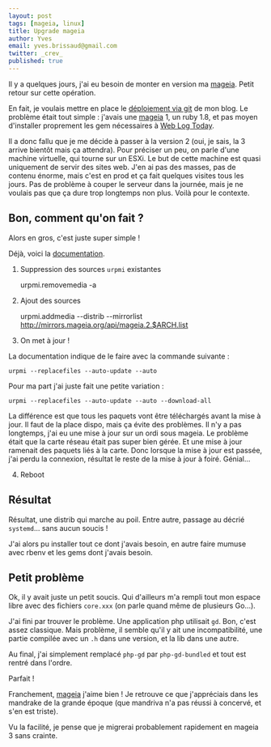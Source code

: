 ```yaml
---
layout: post
tags: [mageia, linux]
title: Upgrade mageia
author: Yves
email: yves.brissaud@gmail.com
twitter: _crev_
published: true
---
```


Il y a quelques jours, j'ai eu besoin de monter en version ma [mageia][]. Petit retour sur cette opération.

En fait, je voulais mettre en place le [déploiement via git][deploy] de mon blog. Le problème était tout simple : j'avais une [mageia][] 1, un ruby 1.8, et pas moyen d'installer proprement les gem nécessaires à [Web Log Today][wlt].

Il a donc fallu que je me décide à passer à la version 2 (oui, je sais, la 3 arrive bientôt mais ça attendra). Pour préciser un peu, on parle d'une machine virtuelle, qui tourne sur un ESXi. Le but de cette machine est quasi uniquement de servir des sites web. J'en ai pas des masses, pas de contenu énorme, mais c'est en prod et ça fait quelques visites tous les jours. Pas de problème à couper le serveur dans la journée, mais je ne voulais pas que ça dure trop longtemps non plus. Voilà pour le contexte.

## Bon, comment qu'on fait ?

Alors en gros, c'est juste super simple !

Déjà, voici la [documentation][docmageia].

1. Suppression des sources `urpmi` existantes

    urpmi.removemedia -a

2. Ajout des sources

    urpmi.addmedia --distrib --mirrorlist http://mirrors.mageia.org/api/mageia.2.$ARCH.list

3. On met à jour !

  La documentation indique de le faire avec la commande suivante :

    urpmi --replacefiles --auto-update --auto

  Pour ma part j'ai juste fait une petite variation :

    urpmi --replacefiles --auto-update --auto --download-all

  La différence est que tous les paquets vont être téléchargés avant la mise à jour. Il faut de la place dispo, mais ça évite des problèmes. Il n'y a pas longtemps, j'ai eu une mise à jour sur un ordi sous mageia. Le problème était que la carte réseau était pas super bien gérée. Et une mise à jour ramenait des paquets liés à la carte. Donc lorsque la mise à jour est passée, j'ai perdu la connexion, résultat le reste de la mise à jour à foiré. Génial...

4. Reboot

## Résultat

Résultat, une distrib qui marche au poil. Entre autre, passage au décrié `systemd`... sans aucun soucis !

J'ai alors pu installer tout ce dont j'avais besoin, en autre faire mumuse avec rbenv et les gems dont j'avais besoin.

## Petit problème

Ok, il y avait juste un petit soucis. Qui d'ailleurs m'a rempli tout mon espace libre avec des fichiers `core.xxx` (on parle quand même de plusieurs Go...).

J'ai fini par trouver le problème. Une application php utilisait `gd`. Bon, c'est assez classique. Mais problème, il semble qu'il y ait une incompatibilité, une partie compilée avec un `.h` dans une version, et la lib dans une autre.

Au final, j'ai simplement remplacé `php-gd` par `php-gd-bundled` et tout est rentré dans l'ordre.

Parfait !

Franchement, [mageia][] j'aime bien ! Je retrouve ce que j'appréciais dans les mandrake de la grande époque (que mandriva n'a pas réussi à concervé, et s'en est triste).

Vu la facilité, je pense que je migrerai probablement rapidement en mageia 3 sans crainte.


[mageia]: http://www.mageia.org
[deploy]: http://log.winsos.net/2013/02/05/git-pour-deployer-votre-site.html
[wlt]: https://github.com/CrEv/wlt
[docmageia]: https://wiki.mageia.org/en/Mageia_2_:_Notes_de_Version_-_FR#Mise_.C3.A0_niveau_en_ligne.2C_en_utilisant_urpmi_.28ligne_de_commande.2FCLI.29
